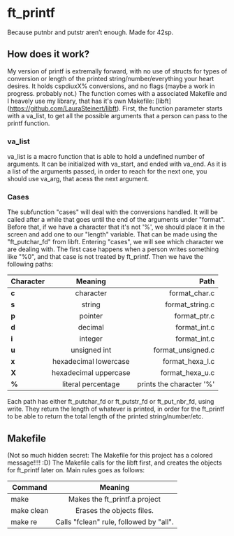 # ft_printf
Because putnbr and putstr aren’t enough.
Made for 42sp.

## How does it work?
My version of printf is extremally forward, with no use of structs for types of conversion or length of the printed string/number/everything your heart desires.
It holds cspdiuxX% conversions, and no flags (maybe a work in progress. probably not.)
The function comes with a associated Makefile and I heavely use my library, that has it's own Makefile: [libft] (https://github.com/LauraSteinert/libft).
First, the function parameter starts with a va_list, to get all the possible arguments that a person can pass to the printf function.

### va_list
va_list is a macro function that is able to hold a undefined number of arguments. It can be initialized with va_start, and ended with va_end. As it is a list of the arguments passed, in order to reach for the next one, you should use va_arg, that acess the next argument. 

### Cases
The subfunction "cases" will deal with the conversions handled. It will be called after a while that goes until the end of the arguments under "format". Before that, if we have a character that it's not '%', we should place it in the screen and add one to our "length" variable. That can be made using the "ft_putchar_fd" from libft.
Entering "cases", we will see which character we are dealing with. The first case happens when a person writes something like "%0", and that case is not treated by ft_printf. 
Then we have the following paths:

|     Character    |       Meaning         |          Path            |
| ---------------- |:--------------------: | -----------------------: |
|       **c**      |      character        |     format_char.c        |
|       **s**      | string                |     format_string.c      |
|       **p**      | pointer               |     format_ptr.c         |
|       **d**      | decimal               |     format_int.c         |
|       **i**      | integer               |     format_int.c         |
|       **u**      | unsigned int          |     format_unsigned.c    |
|       **x**      | hexadecimal lowercase |     format_hexa_l.c      |
|       **X**      | hexadecimal uppercase |     format_hexa_u.c      |
|       **%**      | literal percentage    | prints the character '%' |

Each path has either ft_putchar_fd or ft_putstr_fd or ft_put_nbr_fd, using write. They return the length of whatever is printed, in order for the ft_printf to be able to return the total length of the printed string/number/etc.

## Makefile
(Not so much hidden secret: The Makefile for this project has a colored message!!!! :D)
The Makefile calls for the libft first, and creates the objects for ft_printf later on. 
Main rules goes as follows:

| Command       | Meaning                                                    |
| ------------- |:----------------------------------------------------------:| 
| make          | Makes the ft_printf.a project                              |
| make clean    | Erases the objects files.                                  |
| make re       | Calls "fclean" rule, followed by "all".                    |
